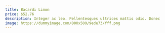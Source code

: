 ```yaml
---
title: Bacardi Limon
price: $52.76
description: Integer ac leo. Pellentesques ultrices mattis odio. Donec vitae nisi.
image: https://dummyimage.com/800x500/9ede73/fff.png
---
```

